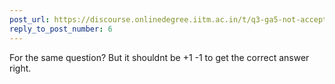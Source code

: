 ```yaml
---
post_url: https://discourse.onlinedegree.iitm.ac.in/t/q3-ga5-not-accepting-right-answer/168011/7
reply_to_post_number: 6
---
```

For the same question? But it shouldnt be +1 -1 to get the correct answer right.